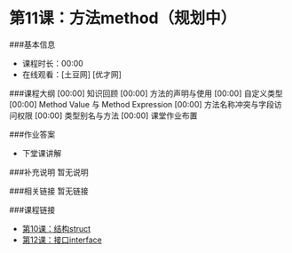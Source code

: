 第11课：方法method（规划中）
==========================

###基本信息
- 课程时长：00:00
- 在线观看：[土豆网] [优才网]

###课程大纲
	[00:00] 知识回顾
	[00:00] 方法的声明与使用
	[00:00] 自定义类型
	[00:00] Method Value 与 Method Expression
	[00:00] 方法名称冲突与字段访问权限
	[00:00] 类型别名与方法
	[00:00] 课堂作业布置
	
###作业答案
- 下堂课讲解

###补充说明
暂无说明

###相关链接
暂无链接

###课程链接
- [第10课：结构struct](../lecture10/lecture10.md)
- [第12课：接口interface](../lecture12/lecture12.md)